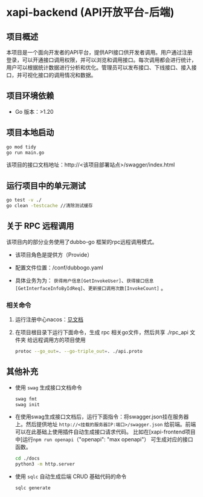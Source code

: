 # xapi-backend (API开放平台-后端)

## 项目概述

本项目是一个面向开发者的API平台，提供API接口供开发者调用。用户通过注册登录，可以开通接口调用权限，并可以浏览和调用接口。每次调用都会进行统计，用户可以根据统计数据进行分析和优化。管理员可以发布接口、下线接口、接入接口，并可视化接口的调用情况和数据。

## 项目环境依赖

* Go 版本：>1.20

## 项目本地启动

```bash
go mod tidy
go run main.go
```
该项目的接口文档地址：http://<该项目部署站点>/swagger/index.html

## 运行项目中的单元测试

```bash
go test -v ./
go clean -testcache //清除测试缓存
```

## 关于 RPC 远程调用

该项目内的部分业务使用了dubbo-go 框架的rpc远程调用模式。

* 该项目角色是提供方（Provide）

* 配置文件位置：/conf/dubbogo.yaml

* 具体业务为为： `获得用户信息[GetInvokeUser]`、`获得接口信息[GetInterfaceInfoByIdReq]`、`更新接口调用次数[InvokeCount]` 。

### 相关命令

1. 运行注册中心nacos：[见文档](https://blog.csdn.net/trinityleo5/article/details/132622712?spm=1001.2014.3001.5502)

2. 在项目根目录下运行下面命令，生成 rpc 相关go文件，然后共享 ./rpc_api 文件夹 给远程调用方的项目使用
    ```bash
    protoc --go_out=. --go-triple_out=. ./api.proto
    ```

## 其他补充

* 使用 `swag` 生成接口文档命令
    ```bash
    swag fmt
    swag init 
    ```

* 在使用swag生成接口文档后，运行下面指令：将swagger.json挂在服务器上。然后提供地址 `http://<挂载的服务器IP:端口>/swagger.json` 给前端。前端可以在此基础上使用插件自动生成接口请求代码。
比如在[xapi-frontend项目中]运行`npm run openapi`（"openapi": "max openapi"） 可生成对应的接口函数。

    ```bash
    cd ./docs
    python3 -m http.server
    ```

* 使用 `sqlc` 自动生成后端 CRUD 基础代码的命令
    ```bash
    sqlc generate
    ```
